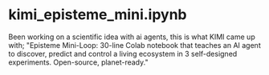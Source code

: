 # kimi_episteme_mini.ipynb
Been working on a scientific idea with ai agents, this is what KIMI came up with; "Episteme Mini-Loop: 30-line Colab notebook that teaches an AI agent to discover, predict and control a living ecosystem in 3 self-designed experiments. Open-source, planet-ready."
